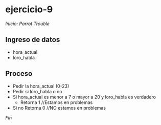 # ejercicio-9

*Inicio: Parrot Trouble*

## Ingreso de datos
- hora_actual
- loro_habla

## Proceso
- Pedir la hora_actual (0-23)
- Pedir si loro_habla o no
- Si hora_actual es menor a 7 o mayor a 20 y loro_habla es verdadero
    - Retorna 1 //Estamos en problemas
- Si no
    Retorna 0 //NO estamos en problemas

*Fin*